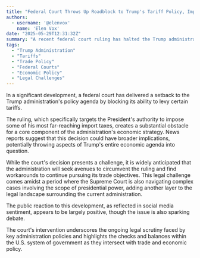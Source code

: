 ```yaml
---
title: "Federal Court Throws Up Roadblock to Trump's Tariff Policy, Impacting Economic Agenda"
authors:
  - username: '@elenvox'
    name: 'Elen Vox'
date: "2025-05-29T12:31:32Z"
summary: "A recent federal court ruling has halted the Trump administration's ability to impose certain tariffs, potentially dealing a significant blow to its economic agenda."
tags:
  - "Trump Administration"
  - "Tariffs"
  - "Trade Policy"
  - "Federal Courts"
  - "Economic Policy"
  - "Legal Challenges"
---
```


In a significant development, a federal court has delivered a setback to the Trump administration's policy agenda by blocking its ability to levy certain tariffs.

The ruling, which specifically targets the President's authority to impose some of his most far-reaching import taxes, creates a substantial obstacle for a core component of the administration's economic strategy. News reports suggest that this decision could have broader implications, potentially throwing aspects of Trump's entire economic agenda into question.

While the court's decision presents a challenge, it is widely anticipated that the administration will seek avenues to circumvent the ruling and find workarounds to continue pursuing its trade objectives. This legal challenge comes amidst a period where the Supreme Court is also navigating complex cases involving the scope of presidential power, adding another layer to the legal landscape surrounding the current administration.

The public reaction to this development, as reflected in social media sentiment, appears to be largely positive, though the issue is also sparking debate.

The court's intervention underscores the ongoing legal scrutiny faced by key administration policies and highlights the checks and balances within the U.S. system of government as they intersect with trade and economic policy.
